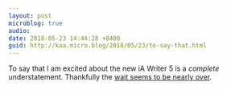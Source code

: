 ```yaml
---
layout: post
microblog: true
audio: 
date: 2018-05-23 14:44:28 +0400
guid: http://kaa.micro.blog/2018/05/23/to-say-that.html
---
```

To say that I am excited about the new iA Writer 5 is a _complete_ understatement. Thankfully the [wait seems to be nearly over](https://twitter.com/iAWriter/status/998956469268680704).

